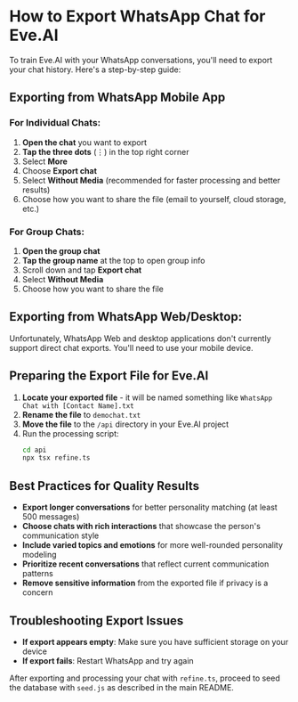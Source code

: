 # How to Export WhatsApp Chat for Eve.AI

To train Eve.AI with your WhatsApp conversations, you'll need to export your chat history. Here's a step-by-step guide:

## Exporting from WhatsApp Mobile App

### For Individual Chats:

1. **Open the chat** you want to export
2. **Tap the three dots** (⋮) in the top right corner
3. Select **More**
4. Choose **Export chat**
5. Select **Without Media** (recommended for faster processing and better results)
6. Choose how you want to share the file (email to yourself, cloud storage, etc.)

### For Group Chats:

1. **Open the group chat**
2. **Tap the group name** at the top to open group info
3. Scroll down and tap **Export chat**
4. Select **Without Media**
5. Choose how you want to share the file

## Exporting from WhatsApp Web/Desktop:

Unfortunately, WhatsApp Web and desktop applications don't currently support direct chat exports. You'll need to use your mobile device.

## Preparing the Export File for Eve.AI

1. **Locate your exported file** - it will be named something like `WhatsApp Chat with [Contact Name].txt`
2. **Rename the file** to `demochat.txt`
3. **Move the file** to the `/api` directory in your Eve.AI project
4. Run the processing script:
   ```bash
   cd api
   npx tsx refine.ts
   ```

## Best Practices for Quality Results

- **Export longer conversations** for better personality matching (at least 500 messages)
- **Choose chats with rich interactions** that showcase the person's communication style
- **Include varied topics and emotions** for more well-rounded personality modeling
- **Prioritize recent conversations** that reflect current communication patterns
- **Remove sensitive information** from the exported file if privacy is a concern

## Troubleshooting Export Issues

- **If export appears empty**: Make sure you have sufficient storage on your device
- **If export fails**: Restart WhatsApp and try again

After exporting and processing your chat with `refine.ts`, proceed to seed the database with `seed.js` as described in the main README.
